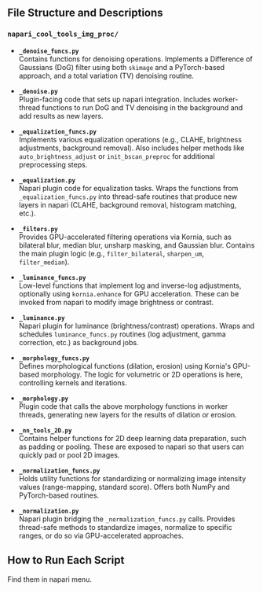 ## File Structure and Descriptions


### `napari_cool_tools_img_proc/`

- **`_denoise_funcs.py`**  
  Contains functions for denoising operations. Implements a Difference of Gaussians (DoG) filter using both `skimage` and a PyTorch-based approach, and a total variation (TV) denoising routine.

- **`_denoise.py`**  
  Plugin-facing code that sets up napari integration. Includes worker-thread functions to run DoG and TV denoising in the background and add results as new layers.

- **`_equalization_funcs.py`**  
  Implements various equalization operations (e.g., CLAHE, brightness adjustments, background removal). Also includes helper methods like `auto_brightness_adjust` or `init_bscan_preproc` for additional preprocessing steps.

- **`_equalization.py`**  
  Napari plugin code for equalization tasks. Wraps the functions from `_equalization_funcs.py` into thread-safe routines that produce new layers in napari (CLAHE, background removal, histogram matching, etc.).

- **`_filters.py`**  
  Provides GPU-accelerated filtering operations via Kornia, such as bilateral blur, median blur, unsharp masking, and Gaussian blur. Contains the main plugin logic (e.g., `filter_bilateral`, `sharpen_um`, `filter_median`).

- **`_luminance_funcs.py`**  
  Low-level functions that implement log and inverse-log adjustments, optionally using `kornia.enhance` for GPU acceleration. These can be invoked from napari to modify image brightness or contrast.

- **`_luminance.py`**  
  Napari plugin for luminance (brightness/contrast) operations. Wraps and schedules `luminance_funcs.py` routines (log adjustment, gamma correction, etc.) as background jobs.

- **`_morphology_funcs.py`**  
  Defines morphological functions (dilation, erosion) using Kornia's GPU-based morphology. The logic for volumetric or 2D operations is here, controlling kernels and iterations.

- **`_morphology.py`**  
  Plugin code that calls the above morphology functions in worker threads, generating new layers for the results of dilation or erosion.

- **`_nn_tools_2D.py`**  
  Contains helper functions for 2D deep learning data preparation, such as padding or pooling. These are exposed to napari so that users can quickly pad or pool 2D images.

- **`_normalization_funcs.py`**  
  Holds utility functions for standardizing or normalizing image intensity values (range-mapping, standard score). Offers both NumPy and PyTorch-based routines.

- **`_normalization.py`**  
  Napari plugin bridging the `_normalization_funcs.py` calls. Provides thread-safe methods to standardize images, normalize to specific ranges, or do so via GPU-accelerated approaches.

## How to Run Each Script

Find them in napari menu.
